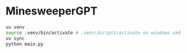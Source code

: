 # MinesweeperGPT

```bash
uv venv
source .venv/bin/activate # .venv\Scripts\activate on windows cmd
uv sync
python main.py
```